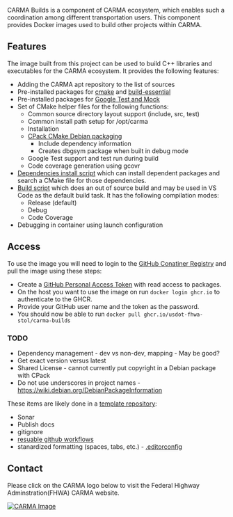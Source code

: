 CARMA Builds  is a component of CARMA ecosystem, which enables such a coordination among different transportation users. This component provides Docker images used to build other projects within CARMA.

## Features

The image built from this project can be used to build C++ libraries and executables for the CARMA ecosystem.  It provides the following features:

* Adding the CARMA apt repository to the list of sources
* Pre-installed packages for [cmake](https://cmake.org/) and [build-essential](https://packages.ubuntu.com/jammy/build-essential)
* Pre-installed packages for [Google Test and Mock](https://google.github.io/googletest/)
* Set of CMake helper files for the following functions:
  * Common source directory layout support (include, src, test)
  * Common install path setup for /opt/carma
  * Installation
  * [CPack CMake Debian packaging](https://cmake.org/cmake/help/latest/cpack_gen/deb.html)
    * Include dependency information
    * Creates dbgsym package when built in debug mode
  * Google Test support and test run during build
  * Code coverage generation using gcovr
* [Dependencies install script](scripts/install_dependencies_script.sh) which can install dependent packages and search a CMake file for those dependencies.
* [Build script](scripts/build_script.sh) which does an out of source build and may be used in VS Code as the default build task.  It has the following compilation modes:
  * Release (default)
  * Debug
  * Code Coverage
* Debugging in container using launch configuration

## Access

To use the image you will need to login to the [GitHub Conatiner Registry](https://docs.github.com/en/packages/working-with-a-github-packages-registry/working-with-the-container-registry) and pull the image using these steps:
* Create a [GitHub Personal Access Token](https://docs.github.com/en/authentication/keeping-your-account-and-data-secure/creating-a-personal-access-token) with read access to packages.
* On the host you want to use the image on run ```docker login ghcr.io``` to authenticate to the GHCR.
* Provide your GitHub user name and the token as the password.
* You should now be able to run ```docker pull ghcr.io/usdot-fhwa-stol/carma-builds```

### TODO

* Dependency management - dev vs non-dev, mapping - May be good?
* Get exact version versus latest
* Shared License - cannot currently put copyright in a Debian package with CPack
* Do not use underscores in project names - https://wiki.debian.org/DebianPackageInformation

These items are likely done in a [template repository](https://docs.github.com/en/repositories/creating-and-managing-repositories/creating-a-template-repository):
* Sonar
* Publish docs
* gitignore
* [resuable github workflows](https://docs.github.com/en/actions/using-workflows/reusing-workflows)
* stanardized formatting (spaces, tabs, etc.) - [.editorconfig](https://editorconfig.org/)

## Contact
Please click on the CARMA logo below to visit the Federal Highway Adminstration(FHWA) CARMA website.

[![CARMA Image](https://raw.githubusercontent.com/usdot-fhwa-stol/CARMAPlatform/develop/docs/image/CARMA_icon.png)](https://highways.dot.gov/research/research-programs/operations/CARMA)
